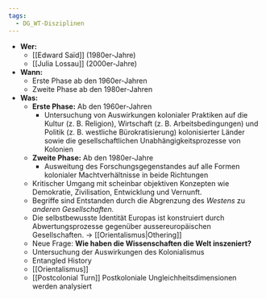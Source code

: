 ```yaml
---
tags:
  - DG_WT-Disziplinen
---
```


- **Wer:**
	- [[Edward Saïd]] (1980er-Jahre)
	- [[Julia Lossau]] (2000er-Jahre)
- **Wann:**
	- Erste Phase ab den 1960er-Jahren
	- Zweite Phase ab den 1980er-Jahren
- **Was:**
	- **Erste Phase:** Ab den 1960er-Jahren
		- Untersuchung von Auswirkungen kolonialer Praktiken auf die Kultur (z. B. Religion), Wirtschaft (z. B. Arbeitsbedingungen) und Politik (z. B. westliche Bürokratisierung) kolonisierter Länder sowie die gesellschaftlichen Unabhängigkeitsprozesse von Kolonien
	- **Zweite Phase:** Ab den 1980er-Jahre
		- Ausweitung des Forschungsgegenstandes auf alle Formen kolonialer Machtverhältnisse in beide Richtungen
	- Kritischer Umgang mit scheinbar objektiven Konzepten wie Demokratie, Zivilisation, Entwicklung und Vernunft.
	- Begriffe sind Entstanden durch die Abgrenzung des _Westens_ zu _anderen Gesellschaften._
	- Die selbstbewusste Identität Europas ist konstruiert durch Abwertungsprozesse gegenüber aussereuropäischen Gesellschaften. → [[Orientalismus|Othering]]
	- Neue Frage: **Wie haben die Wissenschaften die Welt inszeniert?**
	- Untersuchung der Auswirkungen des Kolonialismus
	- Entangled History
	- [[Orientalismus]]
	- [[Postcolonial Turn]] Postkoloniale Ungleichheitsdimensionen werden analysiert